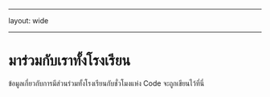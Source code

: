 * * *

layout: wide

* * *

# มาร่วมกับเราทั้งโรงเรียน

ข้อมูลเกี่ยวกับการมีส่วนร่วมทั้งโรงเรียนกับชั่วโมงแห่ง Code จะถูกเขียนไว้ที่นี่